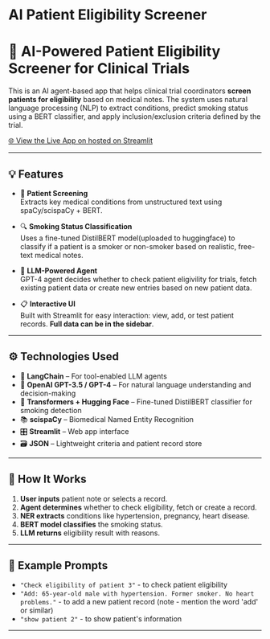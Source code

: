 ﻿# AI Patient Eligibility Screener

# 🧠 AI-Powered Patient Eligibility Screener for Clinical Trials

This is an AI agent-based app that helps clinical trial coordinators **screen patients for eligibility** based on medical notes. The system uses natural language processing (NLP) to extract conditions, predict smoking status using a BERT classifier, and apply inclusion/exclusion criteria defined by the trial.

[🌐 View the Live App on hosted on Streamlit](ai-patientscreener-324tw2anqbnm9a2cbpnaqs.streamlit.app/)

---

## 💡 Features

- 🧾 **Patient Screening**  
  Extracts key medical conditions from unstructured text using spaCy/scispaCy + BERT.

- 🔍 **Smoking Status Classification**  
  Uses a fine-tuned DistilBERT model(uploaded to huggingface) to classify if a patient is a smoker or non-smoker based on realistic, free-text medical notes.

- 🧠 **LLM-Powered Agent**  
  GPT-4 agent decides whether to check patient eligivility for trials, fetch existing patient data or create new entries based on new patient data.

- 📋 **Interactive UI**  
  Built with Streamlit for easy interaction: view, add, or test patient records. **Full data can be in the sidebar**.

---

## ⚙️ Technologies Used

- 🧠 **LangChain** – For tool-enabled LLM agents  
- 💬 **OpenAI GPT-3.5 / GPT-4** – For natural language understanding and decision-making  
- 🧪 **Transformers + Hugging Face** – Fine-tuned DistilBERT classifier for smoking detection  
- 📚 **scispaCy** – Biomedical Named Entity Recognition  
- 🎛️ **Streamlit** – Web app interface  
- 🗃️ **JSON** – Lightweight criteria and patient record store

---


## 🔧 How It Works

1. **User inputs** patient note or selects a record.
2. **Agent determines** whether to check eligibility, fetch or create a record.
3. **NER extracts** conditions like hypertension, pregnancy, heart disease.
4. **BERT model classifies** the smoking status.
6. **LLM returns** eligibility result with reasons.

---

## 📎 Example Prompts

- `"Check eligibility of patient 3"` - to check patient eligibility
- `"Add: 65-year-old male with hypertension. Former smoker. No heart problems."` - to add a new patient record (note - mention the word 'add' or similar)
- `"show patient 2"` - to show patient's information

---
